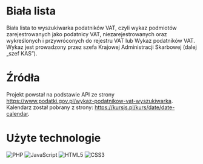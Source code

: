 # Biała lista

Biała lista to wyszukiwarka podatników VAT, czyli wykaz podmiotów zarejestrowanych jako podatnicy VAT, niezarejestrowanych oraz wykreślonych i przywróconych do rejestru VAT lub Wykaz podatników VAT. Wykaz jest prowadzony przez szefa Krajowej Administracji Skarbowej (dalej „szef KAS”).

# Źródła

Projekt powstał na podstawie API ze strony https://www.podatki.gov.pl/wykaz-podatnikow-vat-wyszukiwarka.
Kalendarz został pobrany z strony: https://kursjs.pl/kurs/date/date-calendar.

# Użyte technologie

![PHP](https://img.shields.io/badge/php-%23777BB4.svg?style=for-the-badge&logo=php&logoColor=white)
![JavaScript](https://img.shields.io/badge/javascript-%23323330.svg?style=for-the-badge&logo=javascript&logoColor=%23F7DF1E)
![HTML5](https://img.shields.io/badge/html5-%23E34F26.svg?style=for-the-badge&logo=html5&logoColor=white)
![CSS3](https://img.shields.io/badge/css3-%231572B6.svg?style=for-the-badge&logo=css3&logoColor=white)
